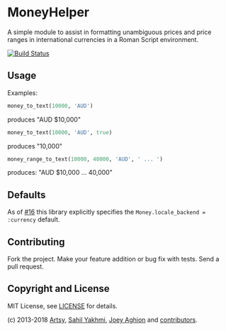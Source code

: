 MoneyHelper
============

A simple module to assist in formatting unambiguous prices and price ranges in international currencies in a Roman Script environment.

[![Build Status](https://travis-ci.org/artsy/money_helper.svg?branch=master)](https://travis-ci.org/artsy/money_helper)

Usage
-----

Examples:

``` ruby
money_to_text(10000, 'AUD')
```
produces "AUD $10,000"

``` ruby
money_to_text(10000, 'AUD', true)
```
produces "10,000"

``` ruby
money_range_to_text(10000, 40000, 'AUD', ' ... ')
```
produces: "AUD $10,000 ... 40,000"

Defaults
--------

As of [#16](https://github.com/artsy/money_helper/pull/16) this library explicitly specifies the `Money.locale_backend = :currency` default.

Contributing
------------

Fork the project. Make your feature addition or bug fix with tests. Send a pull request.

Copyright and License
---------------------

MIT License, see [LICENSE](LICENSE.md) for details.

(c) 2013-2018 [Artsy](http://artsy.github.com), [Sahil Yakhmi](https://github.com/syakhmi), [Joey Aghion](https://github.com/joeyAghion) and [contributors](CHANGELOG.md).
